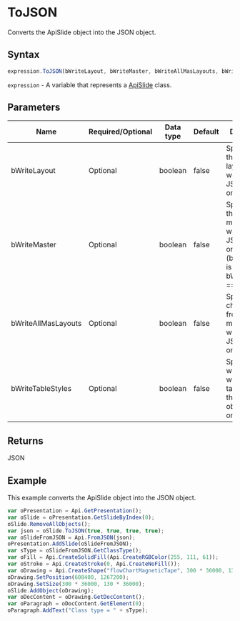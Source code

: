 # ToJSON

Converts the ApiSlide object into the JSON object.

## Syntax

```javascript
expression.ToJSON(bWriteLayout, bWriteMaster, bWriteAllMasLayouts, bWriteTableStyles);
```

`expression` - A variable that represents a [ApiSlide](../ApiSlide.md) class.

## Parameters

| **Name** | **Required/Optional** | **Data type** | **Default** | **Description** |
| ------------- | ------------- | ------------- | ------------- | ------------- |
| bWriteLayout | Optional | boolean | false | Specifies if the slide layout will be written to the JSON object or not. |
| bWriteMaster | Optional | boolean | false | Specifies if the slide master will be written to the JSON object or not (bWriteMaster is false if bWriteLayout === false). |
| bWriteAllMasLayouts | Optional | boolean | false | Specifies if all child layouts from the slide master will be written to the JSON object or not. |
| bWriteTableStyles | Optional | boolean | false | Specifies whether to write used table styles to the JSON object (true) or not (false). |

## Returns

JSON

## Example

This example converts the ApiSlide object into the JSON object.

```javascript editor-
var oPresentation = Api.GetPresentation();
var oSlide = oPresentation.GetSlideByIndex(0);
oSlide.RemoveAllObjects();
var json = oSlide.ToJSON(true, true, true, true);
var oSlideFromJSON = Api.FromJSON(json);
oPresentation.AddSlide(oSlideFromJSON);
var sType = oSlideFromJSON.GetClassType();
var oFill = Api.CreateSolidFill(Api.CreateRGBColor(255, 111, 61));
var oStroke = Api.CreateStroke(0, Api.CreateNoFill());
var oDrawing = Api.CreateShape("flowChartMagneticTape", 300 * 36000, 130 * 36000, oFill, oStroke);
oDrawing.SetPosition(608400, 1267200);
oDrawing.SetSize(300 * 36000, 130 * 36000);
oSlide.AddObject(oDrawing);
var oDocContent = oDrawing.GetDocContent();
var oParagraph = oDocContent.GetElement(0);
oParagraph.AddText("Class type = " + sType);
```
